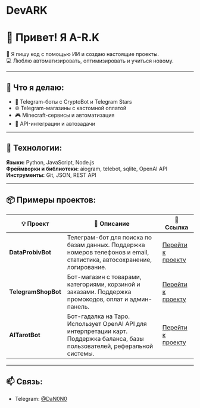 # DevARK
# 👋 Привет! Я A-R.K

🧠 Я пишу код с помощью ИИ и создаю настоящие проекты.  
💻 Люблю автоматизировать, оптимизировать и учиться новому.

---

## 🚀 Что я делаю:

- 🤖 Telegram-боты с CryptoBot и Telegram Stars  
- 🌐 Telegram-магазины с кастомной оплатой  
- 🎮 Minecraft-сервисы и автоматизация  
- 🤝 API-интеграции и автозадачи  

---

## 🧰 Технологии:

**Языки:** Python, JavaScript, Node.js  
**Фреймворки и библиотеки:** aiogram, telebot, sqlite, OpenAI API  
**Инструменты:** Git, JSON, REST API  

---

## 📦 Примеры проектов:

| 💡 Проект           | 🧾 Описание                                                                                           | 🔗 Ссылка                                     |
|---------------------|------------------------------------------------------------------------------------------------------|-----------------------------------------------|
| **DataProbivBot**   | Телеграм-бот для поиска по базам данных. Поддержка номеров телефонов и email, статистика, автосохранение, логирование. | [Перейти к проекту](DataProbivBot/)           |
| **TelegramShopBot** | Бот-магазин с товарами, категориями, корзиной и заказами. Поддержка промокодов, оплат и админ-панель. | [Перейти к проекту](TelegramShopBot/)         |
| **AITarotBot**      | Бот-гадалка на Таро. Использует OpenAI API для интерпретации карт. Поддержка баланса, базы пользователей, реферальной системы. | [Перейти к проекту](AITarotBot/) 

---

## 📫 Связь:

- Telegram: [@DaN0N0](https://t.me/DaN0N0)
